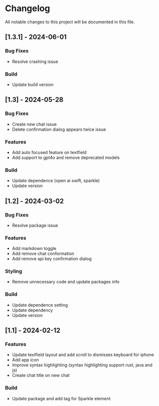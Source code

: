 # Changelog

All notable changes to this project will be documented in this file.

## [1.3.1] - 2024-06-01

### Bug Fixes

- Resolve crashing issue

### Build

- Update build version

## [1.3] - 2024-05-28

### Bug Fixes

- Create new chat issue
- Delete confirmation dialog appears twice issue

### Features

- Add auto focused feature on textfield
- Add support to gpt4o and remove deprecated models

### Build

- Update dependence (open ai swift, sparkle)
- Update version

## [1.2] - 2024-03-02

### Bug Fixes

- Resolve package issue

### Features

- Add markdown toggle
- Add remove chat conformation
- Add remove api key confirmation dialog

### Styling

- Remove unnecessary code and update packages info

### Build

- Update dependence setting
- Update dependency
- Update version

## [1.1] - 2024-02-12

### Features

- Update textfield layout and add scroll to dismisses keyboard for iphone
- Add app icon
- Improve syntax highlighting (syntax highlighting support rust, java and js)
- Create chat title on new chat

### Build

- Update package and add tag for Sparkle element
